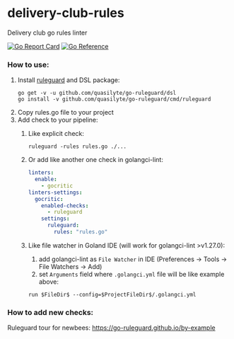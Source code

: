 # delivery-club-rules

Delivery club go rules linter

[![Go Report Card](https://goreportcard.com/badge/github.com/delivery-club/delivery-club-rules)](https://goreportcard.com/report/github.com/delivery-club/delivery-club-rules)
[![Go Reference](https://pkg.go.dev/badge/github.com/delivery-club/delivery-club-rules.svg)](https://pkg.go.dev/github.com/delivery-club/delivery-club-rules)

### How to use:

1. Install [ruleguard](https://github.com/quasilyte/go-ruleguard) and DSL package:
      ```shell
      go get -v -u github.com/quasilyte/go-ruleguard/dsl
      go install -v github.com/quasilyte/go-ruleguard/cmd/ruleguard
      ```
2. Copy rules.go file to your project
3. Add check to your pipeline:
   1. Like explicit check:
      ``` shell
      ruleguard -rules rules.go ./...
      ```

   2. Or add like another one check in golangci-lint:

       ``` yaml
       linters:
         enable:
           - gocritic
       linters-settings:
         gocritic:
           enabled-checks:
             - ruleguard
           settings:
             ruleguard:
               rules: "rules.go"
       ```
   3. Like file watcher in Goland IDE (will work for golangci-lint >v1.27.0):
      1. add golangci-lint as `File Watcher` in IDE (Preferences -> Tools -> File Watchers -> Add)
      2. set `Arguments` field where `.golangci.yml` file will be like example above:

      ```
      run $FileDir$ --config=$ProjectFileDir$/.golangci.yml
      ```

### How to add new checks:

Ruleguard tour for newbees: https://go-ruleguard.github.io/by-example
